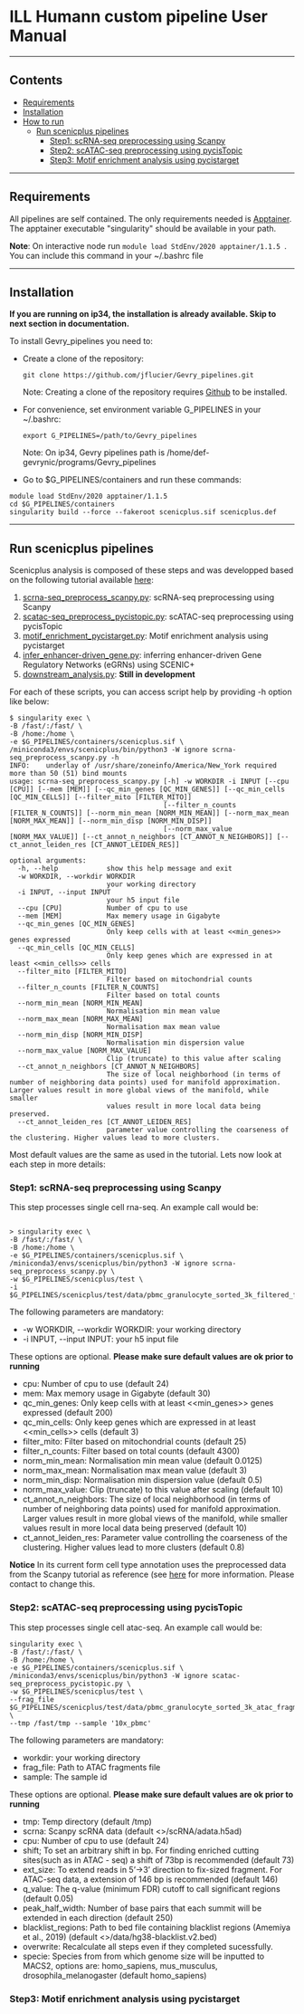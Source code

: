 # ILL Humann custom pipeline User Manual

----

## Contents ##

* [Requirements](#requirements)
* [Installation](#installation)
* [How to run](#how-to-run)
    * [Run scenicplus pipelines](#Run-scenicplus-pipelines)
      * [Step1: scRNA-seq preprocessing using Scanpy](#Step1:-scRNA-seq-preprocessing-using-Scanpy)
      * [Step2: scATAC-seq preprocessing using pycisTopic](#Step2:-scATAC-seq-preprocessing-using-pycisTopic)
      * [Step3: Motif enrichment analysis using pycistarget](#Step3:-Motif-enrichment-analysis-using-pycistarget)

----

## Requirements ##

All pipelines are self contained. The only requirements needed is [Apptainer](https://apptainer.org/). The apptainer executable "singularity" should be available in your path.

**Note**: On interactive node run ``module load StdEnv/2020 apptainer/1.1.5 ``. You can include this command in your ~/.bashrc file

----

## Installation ##

**If you are running on ip34, the installation is already available. Skip to next section in documentation.**

To install Gevry_pipelines you need to:

* Create a clone of the repository:

    ``git clone https://github.com/jflucier/Gevry_pipelines.git ``

    Note: Creating a clone of the repository requires [Github](https://github.com/) to be installed.

* For convenience, set environment variable G_PIPELINES in your ~/.bashrc:

    ``export G_PIPELINES=/path/to/Gevry_pipelines ``

    Note: On ip34, Gevry pipelines path is /home/def-gevrynic/programs/Gevry_pipelines

* Go to $G_PIPELINES/containers and run these commands:
```
module load StdEnv/2020 apptainer/1.1.5
cd $G_PIPELINES/containers
singularity build --force --fakeroot scenicplus.sif scenicplus.def
```


----

## Run scenicplus pipelines ##

Scenicplus analysis is composed of these steps and was developped based on the following tutorial available [here](https://scenicplus.readthedocs.io/en/latest/pbmc_multiome_tutorial.html):

1. [scrna-seq_preprocess_scanpy.py](scenicplus%2Fscrna-seq_preprocess_scanpy.py): scRNA-seq preprocessing using Scanpy
2. [scatac-seq_preprocess_pycistopic.py](scenicplus%2Fscatac-seq_preprocess_pycistopic.py): scATAC-seq preprocessing using pycisTopic
3. [motif_enrichment_pycistarget.py](scenicplus%2Fmotif_enrichment_pycistarget.py): Motif enrichment analysis using pycistarget
4. [infer_enhancer-driven_gene.py](scenicplus%2Finfer_enhancer-driven_gene.py): inferring enhancer-driven Gene Regulatory Networks (eGRNs) using SCENIC+
5. [downstream_analysis.py](scenicplus%2Fdownstream_analysis.py): **Still in development**

For each of these scripts, you can access script help by providing -h option like below:

```
$ singularity exec \
-B /fast/:/fast/ \
-B /home:/home \
-e $G_PIPELINES/containers/scenicplus.sif \
/miniconda3/envs/scenicplus/bin/python3 -W ignore scrna-seq_preprocess_scanpy.py -h
INFO:    underlay of /usr/share/zoneinfo/America/New_York required more than 50 (51) bind mounts
usage: scrna-seq_preprocess_scanpy.py [-h] -w WORKDIR -i INPUT [--cpu [CPU]] [--mem [MEM]] [--qc_min_genes [QC_MIN_GENES]] [--qc_min_cells [QC_MIN_CELLS]] [--filter_mito [FILTER_MITO]]
                                      [--filter_n_counts [FILTER_N_COUNTS]] [--norm_min_mean [NORM_MIN_MEAN]] [--norm_max_mean [NORM_MAX_MEAN]] [--norm_min_disp [NORM_MIN_DISP]]
                                      [--norm_max_value [NORM_MAX_VALUE]] [--ct_annot_n_neighbors [CT_ANNOT_N_NEIGHBORS]] [--ct_annot_leiden_res [CT_ANNOT_LEIDEN_RES]]

optional arguments:
  -h, --help            show this help message and exit
  -w WORKDIR, --workdir WORKDIR
                        your working directory
  -i INPUT, --input INPUT
                        your h5 input file
  --cpu [CPU]           Number of cpu to use
  --mem [MEM]           Max memery usage in Gigabyte
  --qc_min_genes [QC_MIN_GENES]
                        Only keep cells with at least <<min_genes>> genes expressed
  --qc_min_cells [QC_MIN_CELLS]
                        Only keep genes which are expressed in at least <<min_cells>> cells
  --filter_mito [FILTER_MITO]
                        Filter based on mitochondrial counts
  --filter_n_counts [FILTER_N_COUNTS]
                        Filter based on total counts
  --norm_min_mean [NORM_MIN_MEAN]
                        Normalisation min mean value
  --norm_max_mean [NORM_MAX_MEAN]
                        Normalisation max mean value
  --norm_min_disp [NORM_MIN_DISP]
                        Normalisation min dispersion value
  --norm_max_value [NORM_MAX_VALUE]
                        Clip (truncate) to this value after scaling
  --ct_annot_n_neighbors [CT_ANNOT_N_NEIGHBORS]
                        The size of local neighborhood (in terms of number of neighboring data points) used for manifold approximation. Larger values result in more global views of the manifold, while smaller
                        values result in more local data being preserved.
  --ct_annot_leiden_res [CT_ANNOT_LEIDEN_RES]
                        parameter value controlling the coarseness of the clustering. Higher values lead to more clusters.

```

Most default values are the same as used in the tutorial. Lets now look at each step in more details:

### Step1: scRNA-seq preprocessing using Scanpy ###

This step processes single cell rna-seq. An example call would be:

```

> singularity exec \
-B /fast/:/fast/ \
-B /home:/home \
-e $G_PIPELINES/containers/scenicplus.sif \
/miniconda3/envs/scenicplus/bin/python3 -W ignore scrna-seq_preprocess_scanpy.py \
-w $G_PIPELINES/scenicplus/test \
-i $G_PIPELINES/scenicplus/test/data/pbmc_granulocyte_sorted_3k_filtered_feature_bc_matrix.h5

```

The following parameters are mandatory:
- -w WORKDIR, --workdir WORKDIR: your working directory
- -i INPUT, --input INPUT: your h5 input file

These options are optional. **Please make sure default values are ok prior to running**
- cpu: Number of cpu to use (default 24)
- mem: Max memory usage in Gigabyte (default 30)
- qc_min_genes: Only keep cells with at least <<min_genes>> genes expressed (default 200)
- qc_min_cells: Only keep genes which are expressed in at least <<min_cells>> cells (default 3)
- filter_mito: Filter based on mitochondrial counts (default 25)
- filter_n_counts: Filter based on total counts (default 4300)
- norm_min_mean: Normalisation min mean value (default 0.0125)
- norm_max_mean: Normalisation max mean value (default 3)
- norm_min_disp: Normalisation min dispersion value (default 0.5)
- norm_max_value: Clip (truncate) to this value after scaling (default 10)
- ct_annot_n_neighbors: The size of local neighborhood (in terms of number of neighboring data points) used for manifold approximation. Larger values result in more global views of the manifold, while smaller  values result in more local data being preserved (default 10)
- ct_annot_leiden_res: Parameter value controlling the coarseness of the clustering. Higher values lead to more clusters (default 0.8)

**Notice** 
In its current form cell type annotation uses the preprocessed data from the Scanpy tutorial as reference 
(see [here](https://scanpy.readthedocs.io/en/stable/generated/scanpy.datasets.pbmc3k_processed.html) for more information.
Please contact to change this.

### Step2: scATAC-seq preprocessing using pycisTopic ###

This step processes single cell atac-seq. An example call would be:

```
singularity exec \
-B /fast/:/fast/ \
-B /home:/home \
-e $G_PIPELINES/containers/scenicplus.sif \
/miniconda3/envs/scenicplus/bin/python3 -W ignore scatac-seq_preprocess_pycistopic.py \
-w $G_PIPELINES/scenicplus/test \
--frag_file $G_PIPELINES/scenicplus/test/data/pbmc_granulocyte_sorted_3k_atac_fragments.tsv.gz \
--tmp /fast/tmp --sample '10x_pbmc'

```

The following parameters are mandatory:
- workdir: your working directory
- frag_file: Path to ATAC fragments file
- sample: The sample id

These options are optional. **Please make sure default values are ok prior to running**
- tmp: Temp directory (default /tmp)
- scrna: Scanpy scRNA data (default <<workdir>>/scRNA/adata.h5ad)
- cpu: Number of cpu to use (default 24)
- shift; To set an arbitrary shift in bp. For finding enriched cutting sites(such as in ATAC - seq) a shift of 73bp is recommended (default 73)
- ext_size: To extend reads in 5’->3’ direction to fix-sized fragment. For ATAC-seq data, a extension of 146 bp is recommended (default 146)
- q_value: The q-value (minimum FDR) cutoff to call significant regions (default 0.05)
- peak_half_width: Number of base pairs that each summit will be extended in each direction (default 250)
- blacklist_regions: Path to bed file containing blacklist regions (Amemiya et al., 2019) (default <<workdir>>/data/hg38-blacklist.v2.bed)
- overwrite: Recalculate all steps even if they completed sucessfully.
- specie: Species from from which genome size will be inputted to MACS2, options are: homo_sapiens, mus_musculus, drosophila_melanogaster (default homo_sapiens)

### Step3: Motif enrichment analysis using pycistarget ###

